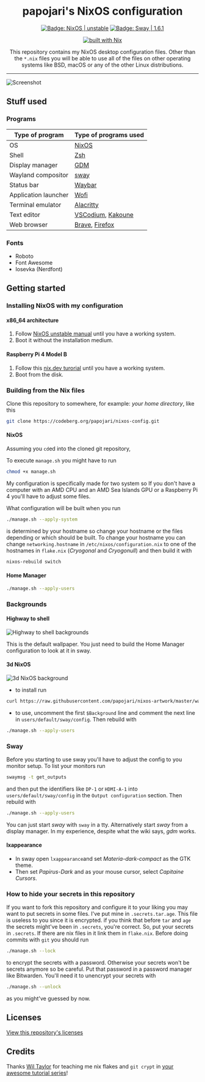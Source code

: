 <div align="center">

<h1>papojari's NixOS configuration</h1>

<p>
  <a href="https://nixos.org/"><img src="https://img.shields.io/badge/NixOS-unstable-blue.svg?style=flat&logo=NixOS&logoColor=white" alt="Badge: NixOS | unstable"/></a>
  <a href="https://swaywm.org/"><img src="https://img.shields.io/badge/Sway-1.6.1-yellowgreen" alt="Badge: Sway | 1.6.1"/></a>

[![built with Nix](https://builtwithnix.org/badge.svg)](https://builtwithnix.org)

This repository contains my NixOS desktop configuration files. Other than the `*.nix` files you will be able to use all of the files on other operating systems like BSD, macOS or any of the other Linux distributions.

</div>

---

![Screenshot](screenshot.webp)

## Stuff used

### Programs

| Type of program      | Type of programs used                                                              |
| -------------------- | ---------------------------------------------------------------------------------- |
| OS                   | [NixOS](https://nixos.org/)                                                        |
| Shell                | [Zsh](https://en.wikipedia.org/wiki/Z_shell/)                                      |
| Display manager      | [GDM](https://wiki.archlinux.org/title/GDM/)                                       |
| Wayland compositor   | [sway](https://swaywm.org/)                                                        |
| Status bar           | [Waybar](https://github.com/Alexays/Waybar/)                                       |
| Application launcher | [Wofi](https://hg.sr.ht/~scoopta/wofi/)                                            |
| Terminal emulator    | [Alacritty](https://github.com/alacritty/alacritty/)                               |
| Text editor          | [VSCodium](https://vscodium.com/), [Kakoune](https://kakoune.org/)                 |
| Web browser          | [Brave](https://brave.com/), [Firefox](https://www.mozilla.org/en-US/firefox/new/) |

### Fonts

- Roboto
- Font Awesome
- Iosevka (Nerdfont)

## Getting started

### Installing NixOS with my configuration

#### x86_64 architecture

1. Follow [NixOS unstable manual](https://nixos.org/manual/nixos/unstable/) until you have a working system.
2. Boot it without the installation medium.

#### Raspberry Pi 4 Model B

1. Follow this [nix.dev turorial](https://nix.dev/tutorials/installing-nixos-on-a-raspberry-pi) until you have a working system.
2. Boot from the disk.

### Building from the Nix files

Clone this repository to somewhere, for example: *your home directory*, like this

```bash
git clone https://codeberg.org/papojari/nixos-config.git
```

#### NixOS

Assuming you `cd`ed into the cloned git repository,

To execute `manage.sh` you might have to run
```bash
chmod +x manage.sh
```

My configuration is specifically made for two system so If you don't have a computer with an AMD CPU and an AMD Sea Islands GPU or a Raspberry Pi 4 you'll have to adjust some files.

What configuration will be built when you run
```bash
./manage.sh --apply-system
```
is determined by your hostname so change your hostname or the files depending or which should be built. To change your hostname you can change `networking.hostname` in `/etc/nixos/configuration.nix` to one of the hostnames in `flake.nix` (*Cryogonal* and *Cryogonull*) and then build it with
```bash
nixos-rebuild switch
```

#### Home Manager

```bash
./manage.sh --apply-users
```

### Backgrounds

#### Highway to shell

![Highway to shell backgrounds](https://codeberg.org/papojari/nixos-config/raw/branch/main/backgrounds/HighwayToShell.png)

This is the default wallpaper. You just need to build the Home Manager configuration to look at it in sway.

#### 3d NixOS

![3d NixOS background](https://raw.githubusercontent.com/papojari/nixos-artwork/master/wallpapers/nix-wallpaper-3d-showcase-1920x1080.png)

- to install run

```bash
curl https://raw.githubusercontent.com/papojari/nixos-artwork/master/wallpapers/nix-wallpaper-3d-showcase-1920x1080.png --output backgrounds/nix-wallpaper-3d-showcase.png
```

- to use, uncomment the first `$Background` line and comment the next line in `users/default/sway/config`. Then rebuild with

```bash
./manage.sh --apply-users
```

### Sway

Before you starting to use sway you'll have to adjust the config to you monitor setup. To list your monitors run
```bash
swaymsg -t get_outputs
```
and then put the identifiers like `DP-1` or `HDMI-A-1` into `users/default/sway/config` in the `Output configuration` section. Then rebuild with

```bash
./manage.sh --apply-users
```

You can just start *sway* with `sway` in a tty. Alternatively start *sway* from a display manager. In my experience, despite what the wiki says, *gdm* works.

#### lxappearance

- In sway open `lxappearance`and set *Materia-dark-compact* as the GTK theme.
- Then set *Papirus-Dark* and as your mouse cursor, select *Capitaine Cursors*.

### How to hide your secrets in this repository

If you want to fork this repository and configure it to your liking you may want to put secrets in some files. I've put mine in `.secrets.tar.age`. This file is useless to you since it is encrypted. if you think that before `tar` and `age` the secrets might've been in `.secrets`, you're correct. So, put your secrets in `.secrets`. If there are nix files in it link them in `flake.nix`. Before doing commits with `git` you should run
```bash
./manage.sh --lock
```
to encrypt the secrets with a password. Otherwise your secrets won't be secrets anymore so be careful. Put that password in a password manager like Bitwarden. You'll need it to unencrypt your secrets with
```bash
./manage.sh --unlock
```
as you might've guessed by now.

## Licenses

[View this repository's licenses](Licenses.md)

## Credits

Thanks [Wil Taylor](https://github.com/wiltaylor) for teaching me nix flakes and `git crypt` in [your awesome tutorial series](https://www.youtube.com/watch?v=QKoQ1gKJY5A&list=PL-saUBvIJzOkjAw_vOac75v-x6EzNzZq-)!